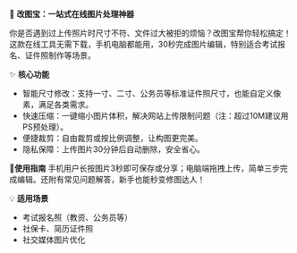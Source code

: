 📸 **改图宝：一站式在线图片处理神器**

你是否遇到过上传照片时尺寸不符、文件过大被拒的烦恼？改图宝帮你轻松搞定！这款在线工具无需下载，手机电脑都能用，30秒完成图片编辑，特别适合考试报名、证件照制作等场景。

✨ **核心功能**

- 智能尺寸修改：支持一寸、二寸、公务员等标准证件照尺寸，也能自定义像素，满足各类需求。
- 快速压缩：一键缩小图片体积，解决网站上传限制问题（注：超过10M建议用PS预处理）。
- 便捷裁剪：自由裁剪或按比例调整，让构图更完美。
- 隐私保障：上传图片30分钟后自动删除，安全省心。

📱**使用指南**
手机用户长按图片3秒即可保存或分享；电脑端拖拽上传，简单三步完成编辑。还附有常见问题解答，新手也能秒变修图达人！

💡 **适用场景**
- 考试报名照（教资、公务员等）
- 社保卡、简历证件照
- 社交媒体图片优化

<!-- ##{"timestamp":1749010215}## -->


